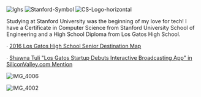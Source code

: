 ![lghs](https://user-images.githubusercontent.com/19508013/192883741-2597eaf7-a9cc-4c56-b74f-ba1a8590e25a.png)
![Stanford-Symbol](https://user-images.githubusercontent.com/19508013/165827961-7ebccd87-8a99-44e8-95de-4c8e8eafe548.png)
![CS-Logo-horizontal](https://user-images.githubusercontent.com/19508013/165649795-7d7c9935-5159-41c8-b5cb-b4a15cfa914f.png)

Studying at Stanford University was the beginning of my love for tech! I have a Certificate in Computer Science from Stanford University School of Engineering and a High School Diploma from Los Gatos High School. 

∙ [2016 Los Gatos High School Senior Destination Map](https://elgatonews.com/wp-content/uploads/2016/05/22-23centermap.pdf)

∙ [Shawna Tuli "Los Gatos Startup Debuts Interactive Broadcasting App" in SiliconValley.com Mention](https://www.siliconvalley.com/2016/03/23/los-gatos-startup-debuts-interactive-broadcasting-app/)

![IMG_4006](https://user-images.githubusercontent.com/19508013/132960938-1759a959-8ecb-41a1-8b40-d108d32de35c.jpeg)

![IMG_4002](https://user-images.githubusercontent.com/19508013/135185815-5a02b3fb-433f-4c0a-89c7-e4f676b5ec56.jpeg)
